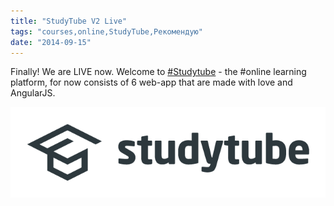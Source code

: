 ```yaml
---
title: "StudyTube V2 Live"
tags: "courses,online,StudyTube,Рекомендую"
date: "2014-09-15"
---
```


Finally! We are LIVE now. Welcome to [#Studytube](https://www.studytube.nl/ "StudyTube") - the #online learning platform, for now consists of 6 web-app that are made with love and AngularJS.

[![](images/Studytube_logo.png "Studytube_logo")](https://stepansuvorov.com/blog/wp-content/uploads/2014/09/Studytube_logo.png)
